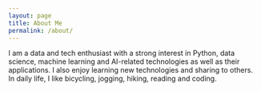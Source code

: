 ```yaml
---
layout: page
title: About Me
permalink: /about/
---
```

I am a data and tech enthusiast with a strong interest in Python, data science, machine learning and AI-related technologies as well as their applications.
I also enjoy learning new technologies and sharing to others.
In daily life, I like bicycling, jogging, hiking, reading and coding.
  
<br>
<!--
<br>
Download my <a href="https://www.dropbox.com/s/yzu33h38flxfkri/soto-cv.pdf?dl=0" download="Soto, Paul- CV">CV</a><br>
<br>-->
